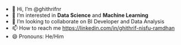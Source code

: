- 👋 Hi, I’m @ghithrifnr
- 👀 I’m interested in **Data Science** and **Machine Learning**
- 💞️ I’m looking to collaborate on BI Developer and Data Analysis
- 📫 How to reach me https://linkedin.com/in/ghithrif-nisfu-ramdhan
- 😄 Pronouns: He/Him

<!---
ghithrifnr/ghithrifnr is a ✨ special ✨ repository because its `README.md` (this file) appears on your GitHub profile.
You can click the Preview link to take a look at your changes.
--->
